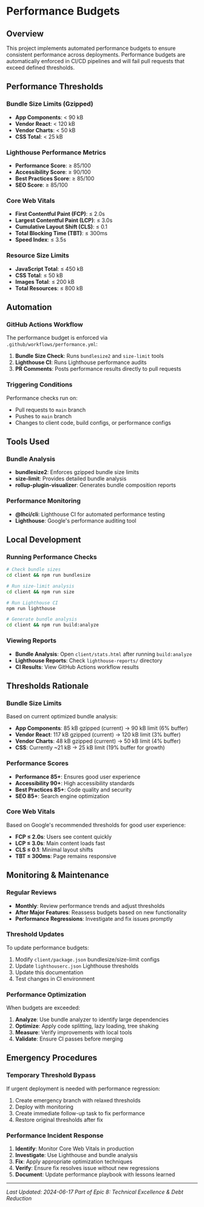 # Performance Budgets

## Overview
This project implements automated performance budgets to ensure consistent performance across deployments. Performance budgets are automatically enforced in CI/CD pipelines and will fail pull requests that exceed defined thresholds.

## Performance Thresholds

### Bundle Size Limits (Gzipped)
- **App Components**: < 90 kB
- **Vendor React**: < 120 kB  
- **Vendor Charts**: < 50 kB
- **CSS Total**: < 25 kB

### Lighthouse Performance Metrics
- **Performance Score**: ≥ 85/100
- **Accessibility Score**: ≥ 90/100
- **Best Practices Score**: ≥ 85/100
- **SEO Score**: ≥ 85/100

### Core Web Vitals
- **First Contentful Paint (FCP)**: ≤ 2.0s
- **Largest Contentful Paint (LCP)**: ≤ 3.0s
- **Cumulative Layout Shift (CLS)**: ≤ 0.1
- **Total Blocking Time (TBT)**: ≤ 300ms
- **Speed Index**: ≤ 3.5s

### Resource Size Limits
- **JavaScript Total**: ≤ 450 kB
- **CSS Total**: ≤ 50 kB
- **Images Total**: ≤ 200 kB
- **Total Resources**: ≤ 800 kB

## Automation

### GitHub Actions Workflow
The performance budget is enforced via `.github/workflows/performance.yml`:

1. **Bundle Size Check**: Runs `bundlesize2` and `size-limit` tools
2. **Lighthouse CI**: Runs Lighthouse performance audits
3. **PR Comments**: Posts performance results directly to pull requests

### Triggering Conditions
Performance checks run on:
- Pull requests to `main` branch
- Pushes to `main` branch
- Changes to client code, build configs, or performance configs

## Tools Used

### Bundle Analysis
- **bundlesize2**: Enforces gzipped bundle size limits
- **size-limit**: Provides detailed bundle analysis
- **rollup-plugin-visualizer**: Generates bundle composition reports

### Performance Monitoring
- **@lhci/cli**: Lighthouse CI for automated performance testing
- **Lighthouse**: Google's performance auditing tool

## Local Development

### Running Performance Checks
```bash
# Check bundle sizes
cd client && npm run bundlesize

# Run size-limit analysis  
cd client && npm run size

# Run Lighthouse CI
npm run lighthouse

# Generate bundle analysis
cd client && npm run build:analyze
```

### Viewing Reports
- **Bundle Analysis**: Open `client/stats.html` after running `build:analyze`
- **Lighthouse Reports**: Check `lighthouse-reports/` directory
- **CI Results**: View GitHub Actions workflow results

## Thresholds Rationale

### Bundle Size Limits
Based on current optimized bundle analysis:
- **App Components**: 85 kB gzipped (current) → 90 kB limit (6% buffer)
- **Vendor React**: 117 kB gzipped (current) → 120 kB limit (3% buffer)
- **Vendor Charts**: 48 kB gzipped (current) → 50 kB limit (4% buffer)
- **CSS**: Currently ~21 kB → 25 kB limit (19% buffer for growth)

### Performance Scores
- **Performance 85+**: Ensures good user experience
- **Accessibility 90+**: High accessibility standards
- **Best Practices 85+**: Code quality and security
- **SEO 85+**: Search engine optimization

### Core Web Vitals
Based on Google's recommended thresholds for good user experience:
- **FCP ≤ 2.0s**: Users see content quickly
- **LCP ≤ 3.0s**: Main content loads fast
- **CLS ≤ 0.1**: Minimal layout shifts
- **TBT ≤ 300ms**: Page remains responsive

## Monitoring & Maintenance

### Regular Reviews
- **Monthly**: Review performance trends and adjust thresholds
- **After Major Features**: Reassess budgets based on new functionality
- **Performance Regressions**: Investigate and fix issues promptly

### Threshold Updates
To update performance budgets:
1. Modify `client/package.json` bundlesize/size-limit configs
2. Update `lighthouserc.json` Lighthouse thresholds
3. Update this documentation
4. Test changes in CI environment

### Performance Optimization
When budgets are exceeded:
1. **Analyze**: Use bundle analyzer to identify large dependencies
2. **Optimize**: Apply code splitting, lazy loading, tree shaking
3. **Measure**: Verify improvements with local tools
4. **Validate**: Ensure CI passes before merging

## Emergency Procedures

### Temporary Threshold Bypass
If urgent deployment is needed with performance regression:
1. Create emergency branch with relaxed thresholds
2. Deploy with monitoring
3. Create immediate follow-up task to fix performance
4. Restore original thresholds after fix

### Performance Incident Response
1. **Identify**: Monitor Core Web Vitals in production
2. **Investigate**: Use Lighthouse and bundle analysis
3. **Fix**: Apply appropriate optimization techniques
4. **Verify**: Ensure fix resolves issue without new regressions
5. **Document**: Update performance playbook with lessons learned

---
*Last Updated: 2024-06-17*
*Part of Epic 8: Technical Excellence & Debt Reduction* 